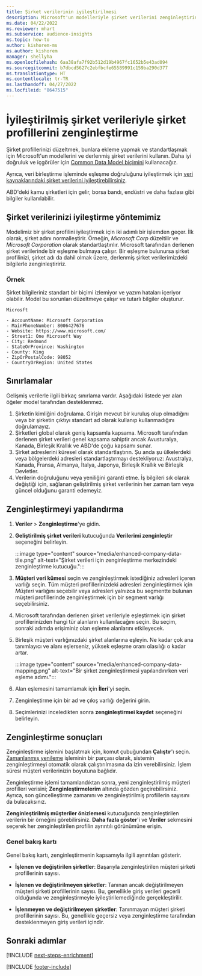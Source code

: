 ```yaml
---
title: Şirket verilerinin iyileştirilmesi
description: Microsoft'un modelleriyle şirket verilerini zenginleştirin ve normalleştirin.
ms.date: 04/22/2022
ms.reviewer: mhart
ms.subservice: audience-insights
ms.topic: how-to
author: kishorem-ms
ms.author: kishorem
manager: shellyha
ms.openlocfilehash: 6aa38afa7f92b512d19b4967fc1652b5e43ad094
ms.sourcegitcommit: b7dbcd5627c2ebfbcfe65589991c159ba290d377
ms.translationtype: HT
ms.contentlocale: tr-TR
ms.lasthandoff: 04/27/2022
ms.locfileid: "8647515"
---
```

# <a name="enrichment-of-company-profiles-with-enhanced-company-data"></a>İyileştirilmiş şirket verileriyle şirket profillerini zenginleştirme

Şirket profillerinizi düzeltmek, bunlara ekleme yapmak ve standartlaşmak için Microsoft'un modellerini ve derlenmiş şirket verilerini kullanın. Daha iyi doğruluk ve içgörüler için [Common Data Model biçimini](/common-data-model/schema/core/applicationcommon/account) kullanacağız.

Ayrıca, veri birleştirme işleminde eşleşme doğruluğunu iyileştirmek için [veri kaynaklarındaki şirket verilerini iyileştirebilirsiniz](data-sources-enrichment.md). 

ABD'deki kamu şirketleri için gelir, borsa bandı, endüstri ve daha fazlası gibi bilgiler kullanılabilir.  

## <a name="how-we-enhance-company-data"></a>Şirket verilerinizi iyileştirme yöntemimiz

Modelimiz bir şirket profilini iyileştirmek için iki adımlı bir işlemden geçer. İlk olarak, şirket adını normalleştirir. Örneğin, *Microsoft Corp* düzeltilir ve *Microsoft Corporation* olarak standartlaştırılır. Microsoft tarafından derlenen şirket verilerinde bir eşleşme bulmaya çalışır. Bir eşleşme bulunursa şirket profilinizi, şirket adı da dahil olmak üzere, derlenmiş şirket verilerimizdeki bilgilerle zenginleştiririz.


### <a name="example"></a>Örnek

Şirket bilgileriniz standart bir biçimi izlemiyor ve yazım hataları içeriyor olabilir. Model bu sorunları düzeltmeye çalışır ve tutarlı bilgiler oluşturur.

```Input
Microsft
```

```Output
- AccountName: Microsoft Corporation
- MainPhoneNumber: 8006427676
- Website: https://www.microsoft.com/
- Street1: One Microsoft Way
- City: Redmond
- StateOrProvince: Washington
- County: King
- ZipOrPostalCode: 98052
- CountryOrRegion: United States
```

## <a name="limitations"></a>Sınırlamalar

Gelişmiş verilerle ilgili birkaç sınırlama vardır. Aşağıdaki listede yer alan öğeler model tarafından desteklenmez.

1.  Şirketin kimliğini doğrulama. Girişin mevcut bir kuruluş olup olmadığını veya bir şirketin çıktıyı standart ad olarak kullanıp kullanmadığını doğrulamayız.
2.  Şirketleri global olarak geniş kapsamla kapsama. Microsoft tarafından derlenen şirket verileri genel kapsama sahiptir ancak Avusturalya, Kanada, Birleşik Krallık ve ABD'de çoğu kapsamı sunar.
3.  Şirket adreslerini küresel olarak standartlaştırın. Şu anda şu ülkelerdeki veya bölgelerdeki adresleri standartlaştırmayı destekliyoruz: Avustralya, Kanada, Fransa, Almanya, İtalya, Japonya, Birleşik Krallık ve Birleşik Devletler.
4.  Verilerin doğruluğunu veya yeniliğini garanti etme. İş bilgileri sık olarak değiştiği için, sağlanan geliştirilmiş şirket verilerinin her zaman tam veya güncel olduğunu garanti edemeyiz.

## <a name="configure-the-enrichment"></a>Zenginleştirmeyi yapılandırma

1. **Veriler** > **Zenginleştirme**'ye gidin.

1. **Geliştirilmiş şirket verileri** kutucuğunda **Verilerimi zenginleştir** seçeneğini belirleyin.

   :::image type="content" source="media/enhanced-company-data-tile.png" alt-text="Şirket verileri için zenginleştirme merkezindeki zenginleştirme kutucuğu.":::

1. **Müşteri veri kümesi** seçin ve zenginleştirmek istediğiniz adresleri içeren varlığı seçin. Tüm müşteri profillerinizdeki adresleri zenginleştirmek için *Müşteri* varlığını seçebilir veya adresleri yalnızca bu segmentte bulunan müşteri profillerinde zenginleştirmek için bir segment varlığı seçebilirsiniz.

1. Microsoft tarafından derlenen şirket verileriyle eşleştirmek için şirket profillerinizden hangi tür alanların kullanılacağını seçin. Bu seçim, sonraki adımda erişiminiz olan eşleme alanlarını etkileyecek.

1.  Birleşik müşteri varlığınızdaki şirket alanlarına eşleyin. Ne kadar çok ana tanımlayıcı ve alanı eşlerseniz, yüksek eşleşme oranı olasılığı o kadar artar.

    :::image type="content" source="media/enhanced-company-data-mapping.png" alt-text="Bir şirket zenginleştirmesi yapılandırırken veri eşleme adımı.":::

1. Alan eşlemesini tamamlamak için **İleri**'yi seçin.

1. Zenginleştirme için bir ad ve çıkış varlığı değerini girin.

1. Seçimlerinizi inceledikten sonra **zenginleştirmei kaydet** seçeneğini belirleyin.

## <a name="enrichment-results"></a>Zenginleştirme sonuçları

Zenginleştirme işlemini başlatmak için, komut çubuğundan **Çalıştır**'ı seçin. [Zamanlanmış yenileme](system.md#schedule-tab) işleminin bir parçası olarak, sistemin zenginleştirmeyi otomatik olarak çalıştırılmasına da izin verebilirsiniz. İşlem süresi müşteri verilerinizin boyutuna bağlıdır.

Zenginleştirme işlemi tamamlandıktan sonra, yeni zenginleştirilmiş müşteri profilleri verisini; **Zenginleştirmelerim** altında gözden geçirebilirsiniz. Ayrıca, son güncelleştirme zamanını ve zenginleştirilmiş profillerin sayısını da bulacaksınız.

**Zenginleştirilmiş müşteriler önizlemesi** kutucuğunda zenginleştirilen verilerin bir örneğini görebilirsiniz. **Daha fazla göster**'i ve **Veriler** sekmesini seçerek her zenginleştirilen profilin ayrıntılı görünümüne erişin.

### <a name="overview-card"></a>Genel bakış kartı

Genel bakış kartı, zenginleştirmenin kapsamıyla ilgili ayrıntıları gösterir. 

* **İşlenen ve değiştirilen şirketler**: Başarıyla zenginleştirilen müşteri şirketi profillerinin sayısı.

* **İşlenen ve değiştirilmeyen şirketler**: Tanınan ancak değiştirilmeyen müşteri şirketi profillerinin sayısı. Bu, genellikle giriş verileri geçerli olduğunda ve zenginleştirmeyle iyileştirilemediğinde gerçekleştirilir.

* **İşlenmeyen ve değiştirilmeyen şirketler**: Tanınmayan müşteri şirketi profillerinin sayısı. Bu, genellikle geçersiz veya zenginleştirme tarafından desteklenmeyen giriş verileri içindir.

## <a name="next-steps"></a>Sonraki adımlar

[!INCLUDE [next-steps-enrichment](includes/next-steps-enrichment.md)]

[!INCLUDE [footer-include](includes/footer-banner.md)]
